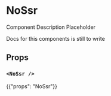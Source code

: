 # NoSsr

<p class="description">Component Description Placeholder</p>

Docs for this components is still to write

## Props

### `<NoSsr />`

{{"props": "NoSsr"}}